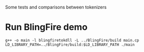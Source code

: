 Some tests and comparisons between tokenizers

# Run BlingFire demo

`g++ -o main -l blingfiretokdll -L ../BlingFire/build main.cp`
`LD_LIBRARY_PATH=../BlingFire/build:$LD_LIBRARY_PATH ./main`